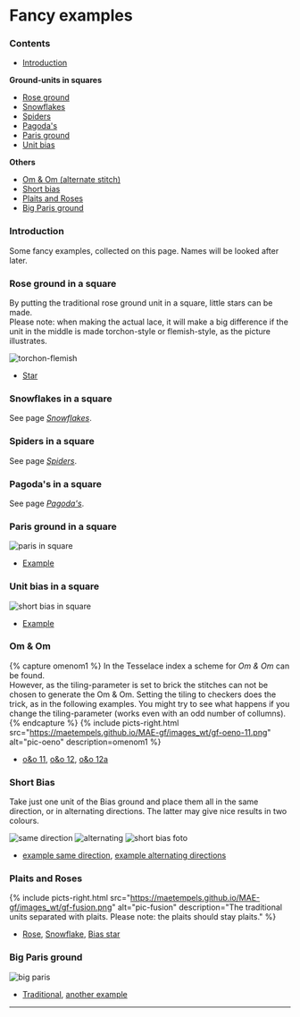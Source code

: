 # Fancy examples

### Contents
* [Introduction](#introduction)

**Ground-units in squares**
* [Rose ground](#rose-ground-in-a-square)
* [Snowflakes](#snowflakes-in-a-square)
* [Spiders](#spiders-in-a-square)
* [Pagoda's](#pagodas-in-a-square)
* [Paris ground](#paris-ground-in-a-square)
* [Unit bias](#unit-bias-in-a-square)

**Others**
* [Om & Om (alternate stitch)](#om--om)
* [Short bias](#short-bias)
* [Plaits and Roses](#plaits-and-roses)
* [Big Paris ground](#big-paris-ground)

### Introduction
Some fancy examples, collected on this page. Names will be looked after later.

### Rose ground in a square
By putting the traditional rose ground unit in a square, little stars can be made.                 
Please note: when making the actual lace, it will make a big difference if the unit in the middle is made torchon-style or flemish-style, as the picture illustrates.

![torchon-flemish][pic-tor-flem]
* [Star][G-0112]

### Snowflakes in a square
See page [_Snowflakes_][page-snow].

### Spiders in a square
See page [_Spiders_][page-spid].

### Pagoda's in a square
See page [_Pagoda's_][page-tria]. 

### Paris ground in a square
![paris in square][pic-par-sqr]
* [Example][g-par-sqr1]

### Unit bias in a square
![short bias in square][pic-uni-bsq]
* [Example][g-uni-sbq]

### Om & Om
{% capture omenom1 %}
In the Tesselace index a scheme for <i>Om & Om</i> can be found.<br> 
However, as the tiling-parameter is set to <span class="elem">brick</span> the stitches can not be chosen to generate the Om & Om. Setting the tiling to <span class="elem">checkers</span> does the trick, as in the following examples. You might try to see what happens if you change the tiling-parameter (works even with an odd number of collumns).
{% endcapture %}
{% include picts-right.html
  src="https://maetempels.github.io/MAE-gf/images_wt/gf-oeno-11.png"
  alt="pic-oeno"
  description=omenom1
%}

* [o&o 11][oo-11], [o&o 12][oo-12], [o&o 12a][oo-12a]

### Short Bias
Take just one unit of the Bias ground and place them all in the same direction, or in alternating directions. The latter may give nice results in two colours.

![same direction][pic-0228-OG] ![alternating][pic-0228-OGy] ![short bias foto][foto-0228-OGy] 
* [example same direction][G-0228-OG], [example alternating directions][G-0228-OGy]

### Plaits and Roses
{% include picts-right.html
  src="https://maetempels.github.io/MAE-gf/images_wt/gf-fusion.png"
  alt="pic-fusion"
  description="The traditional units separated with plaits. Please note: the plaits should stay plaits."
%}

* [Rose][G-rose], [Snowflake][G-0342], [Bias star][G-0278-KF]

### Big Paris ground
![big paris][pic-big-paris]
* [Traditional][big-rg1], [another example][big-rg2]

***

[page-snow]: https://maetempels.github.io/MAE-gf/docs/snowflakes#snowflake-in-a-square
[page-spid]: https://maetempels.github.io/MAE-gf/docs/spiders#spiders-in-a-square
[page-tria]: https://maetempels.github.io/MAE-gf/docs/tria#pagoda-in-a-square

[pic-tor-flem]: https://maetempels.github.io/MAE-gf/images_wt/gf-tor-vl.png
[pic-fusion]: https://maetempels.github.io/MAE-gf/images_wt/gf-fusion.png
[pic-0306-OIv]: https://maetempels.github.io/MAE-gf/images_wt/gf%200301%20wt.png
[pic-0228-OG]: https://maetempels.github.io/MAE-gf/images_wt/gf%200228-OG.png
[pic-0228-OGy]: https://maetempels.github.io/MAE-gf/images_wt/gf%200228%20OGy.png
[pic-oeno]: https://maetempels.github.io/MAE-gf/images_wt/gf-oeno-11.png
[pic-big-paris]:  https://maetempels.github.io/MAE-gf/images_wt/big-rose.png
[pic-par-sqr]: https://maetempels.github.io/MAE-gf/images_wt/gf-rose-in-sqr.png
[pic-uni-bsq]: https://maetempels.github.io/MAE-gf/images_wt/gf-sh-bias-in-sqr.png

[foto-0228-OGy]: https://maetempels.github.io/MAE-gf/photos/gf-0228-foto.jpg

[G-0112]: https://d-bl.github.io/GroundForge/index.html?m=586-21%0A-48317%0A5-4-7-%0A%3Bbricks%3B16%3B16%3B0%3B0&s1=ctctt%20E3%3Dc%20A3%3Dc%20E2%3Dctt%20A2%3Dctt%20A1%3Dctcl%20E1%3Dctcr%20F2%3Dctct%20F3%3Dctct

[G-0342]: https://d-bl.github.io/GroundForge/index.html?m=--B-C---%0A-E-5-O-K%0A5-----5-%0A-------5%3Bbricks%3B24%3B24%3B0%3B0&s1=ct%20H4%3Dctctctctc%20D4%3Dctctctctc%20B2%3Dctct%20A3%3Dcr%20C3%3Dcl%20B4%3Dc

[G-0306]: https://d-bl.github.io/GroundForge/index.html?m=5--5--%0A-C632B%0A566-22%3Bbricks%3B16%3B16%3B0%3B0&s1=ctctt%20E1%3Dct%20A1%3Dct%20F2%3Dct%20B3%3Dctl%20D3%3Dctr%20F3%3Dctct

[G-0228-OG]: https://d-bl.github.io/GroundForge/index.html?m=86-5%0A4-5-%3Bbricks%3B16%3B16%3B0%3B0&s1=ctc%20C1%3Dtct

[G-0228-OGy]: https://d-bl.github.io/GroundForge/index.html?m=15-2%0A7-5-%0A-586%0A5-4-%3Bchecker%3B16%3B16%3B0%3B0&s1=ctc%20A3%3Dtct%20C1%3Dtct

[G-rose]: https://d-bl.github.io/GroundForge/index.html?m=5831%0A-4-7%3Bbricks%3B24%3B24%3B0%3B0&s1=D1%3Dctctctctctc%20B1%3Dctctctctctc%20A1%3Dctctc%20D2%3Dctc%20B2%3Dctc%20C1%3Dctctc

[G-0278-KF]: https://d-bl.github.io/GroundForge/index.html?m=8-48%0A8314%3Bbricks%3B16%3B16%3B0%3B0&s1=ctctctctc%20D2%3Dctct%20A1%3Dctc%20B1%3Dc%20C1%3Dctc%20B2%3Dtctc

[oo-11]: https://d-bl.github.io/GroundForge/index.html?m=88%0A11%3Bchecker%3B24%3B24%3B0%3B0&s1=ct%20A1%3Dctct%20B2%3Dctct

[oo-12a]: https://d-bl.github.io/GroundForge/index.html?m=888%0A111%3Bchecker%3B24%3B24%3B0%3B0&s1=ctct%20A1%3Dct%20C1%3Dct

[oo-12]: https://d-bl.github.io/GroundForge/index.html?m=888%0A111%0A888%0A111%0A888%0A111%3Bchecker%3B24%3B24%3B0%3B0&s1=ct%20A1%3Dctct%20B2%3Dctct%20C3%3Dctct%20A4%3Dctct%20B5%3Dctct%20C6%3Dctct

[big-rg2]: https://d-bl.github.io/GroundForge/index.html?m=-5---5%0A--C-B-%0A-B-5-C%3Bbricks%3B24%3B24%3B0%3B0&s1=ct%20F1%3Dctc%20E3%3Dc%20A3%3Dc

[big-rg1]: https://d-bl.github.io/GroundForge/index.html?m=-5---5%0A--C-B-%0A-B-5-C%3Bbricks%3B24%3B24%3B0%3B0&s1=ctct%20B1%3Dct%20D1%3Dct

[g-par-sqr1]: https://d-bl.github.io/GroundForge/index.html?m=C-B-5-5-%0A-5-5-5-5%0A5-5-5-5-%0A-5-5---5%3Bbricks%3B24%3B24%3B0%3B0&s1=ctc%20D4%3Dtctct%20G1%3Dtctct%20F2%3Dtctct%20A1%3Dtctct%20B2%3Dtctct%20A3%3Dctct%20H4%3Dctct%20G3%3Dctct

[g-uni-sbq]: https://d-bl.github.io/GroundForge/index.html?m=-5-4-5%0A5-5-5-%0A86-5-5%3Bbricks%3B24%3B24%3B0%3B0&s1=ctct%20C3%3Dctc%20B1%3Dctcl%20C1%3Dctc%20D1%3Drctcr%20C2%3Dctct

